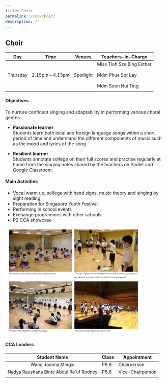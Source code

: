 ```yaml
---
title: Choir
permalink: /cca/choir/
description: ""
---
```

## Choir

| **Day** | **Time** | **Venues** | **Teachers-In-Charge** |
|:---:|---|---|---|
| Thursday | 2.15pm – 4.15pm | Spotlight | Miss Tioh Sze Bing Esther<br><br>Mdm Phua Sor Lay<br><br>Mdm Soon Hui Ting |
|  |  |  |  |

#### Objectives

To nurture confident singing and adaptability in performing various choral genres.

*   **Passionate learner**<br>
Students learn both local and foreign language songs within a short period of time and understand the different components of music such as the mood and lyrics of the song.

*   **Resilient learner**<br>
Students annotate solfege on their full scores and practise regularly at home from the singing notes shared by the teachers on Padlet and Google Classroom.

#### Main Activities

*   Vocal warm up, solfege with hand signs, music theory and singing by sight reading
*   Preparation for Singapore Youth Festival
*   Performing in school events
*   Exchange programmes with other schools
*   P2 CCA showcase

<img src="/images/photo1668583253.jpeg" style="width:85%">

#### CCA Leaders

| **Student Name** | **Class** | **Appointment** |
|:---:|---|---|
| Wang Joanna Mingxi | P6.6 | Chairperson |
| Nadya Raushana Binte Abdul Ra'uf Rodney | P6.6 | Vice-Chairperson |
|  |  |  |
